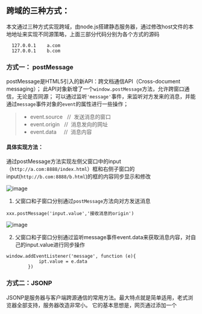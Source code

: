## 跨域的三种方式：
本文通过三种方式实现跨域，由node.js搭建静态服务器，通过修改host文件的本地地址来实现不同源策略，上面三部分代码分别为各个方式的源码
```
  127.0.0.1    a.com
  127.0.0.1    b.com
```
### 方式一： postMessage
postMessage是HTML5引入的新API：跨文档通信API（Cross-document messaging）；
此API对象新增了一个`window.postMessage`方法，允许跨窗口通信，无论是否同源；
可以通过监听`'message'`事件，来监听对方发来的消息，并能通过`message`事件对象的`event`的属性进行一些操作；

> + event.source   //  发送消息的窗口  
> + event.origin   //  消息发向的网址
> + event.data     //  消息内容

#### 具体实现方法：
通过postMessage方法实现左侧父窗口中的input（`http://a.com:8888/index.html`）框和右侧子窗口的input(`http://b.com:8888/b.html`)的框的内容同步显示和修改

![image](https://user-images.githubusercontent.com/24493052/27994286-3db75106-64ed-11e7-92d8-74123bb5ed64.png)


1. 父窗口和子窗口分别通过`postMessage`方法向对方发送消息

```
xxx.postMessage('input.value','接收消息的origin')
```

![image](https://user-images.githubusercontent.com/24493052/27994322-13f00592-64ee-11e7-8d8f-cee6fe11487c.png)

2. 父窗口和子窗口分别通过监听message事件event.data来获取消息内容，对自己的input.value进行同步操作

```
window.addEventListener('message', function (e){
			ipt.value = e.data	
		})
```

### 方式二：JSONP
JSONP是服务器与客户端跨源通信的常用方法。最大特点就是简单适用，老式浏览器全部支持，服务器改造非常小。
它的基本思想是，网页通过添加一个<script>元素，向服务器请求JSON数据，这种做法不受同源政策限制；服务器收到请求后，将数据放在一个指定名字的回调函数里传回来。

![image](https://user-images.githubusercontent.com/24493052/27994481-cf853798-64f1-11e7-9593-f7110005278a.png)

![image](https://user-images.githubusercontent.com/24493052/27994510-2f00d812-64f2-11e7-8ed9-1e852993c8b6.png)

### 方式三：CORS
CORS是一个W3C标准，全称是"跨域资源共享"（Cross-origin resource sharing）。
它允许浏览器向跨源服务器，发出XMLHttpRequest请求，从而克服了AJAX只能同源使用的限制。
#### 本质：
1. 浏览器再向跨源服务器发送请的时候会夹带一个一个`origin`字段标明请求方的地址

```
GET /main.js HTTP/1.1
Host: b.com:8888
Connection: keep-alive
Pragma: no-cache
Cache-Control: no-cache
Origin: http://a.com:8888  //夹带的origin头信息，表明身份

```

2. 但服务器接收的此请求后看到对方夹带的origin信息，这个地址我允许它请求我的数据，所以服务端对此地址进行了友好处理
```
response.setHeader('Access-Control-Allow-Origin', 'http://a.com:8888');  // 对'http://a.com:8888'此地址放行

```
3.浏览器看到`Access-Control-Allow-Origin: http://a.com:8888`后，就认可此操作合法；

![image](https://user-images.githubusercontent.com/24493052/27994647-821fbec6-64f4-11e7-9308-f40426687956.png)

---

+ [阮一峰：浏览器同源政策及其规避方法](http://www.ruanyifeng.com/blog/2016/04/same-origin-policy.html)

+ [阮一峰：跨域资源共享 CORS 详解](http://www.ruanyifeng.com/blog/2016/04/cors.html)

